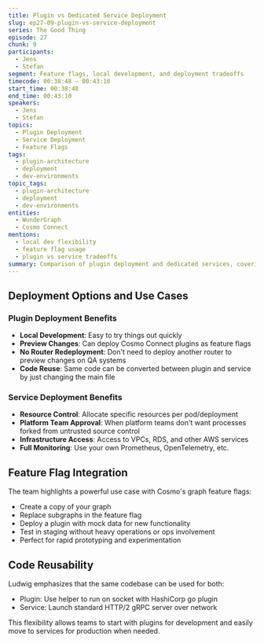 ```yaml
---
title: Plugin vs Dedicated Service Deployment
slug: ep27-09-plugin-vs-service-deployment
series: The Good Thing
episode: 27
chunk: 9
participants:
  - Jens
  - Stefan
segment: Feature flags, local development, and deployment tradeoffs
timecode: 00:38:48 – 00:43:10
start_time: 00:38:48
end_time: 00:43:10
speakers:
  - Jens
  - Stefan
topics:
  - Plugin Deployment
  - Service Deployment
  - Feature Flags
tags:
  - plugin-architecture
  - deployment
  - dev-environments
topic_tags:
  - plugin-architecture
  - deployment
  - dev-environments
entities:
  - WunderGraph
  - Cosmo Connect
mentions:
  - local dev flexibility
  - feature flag usage
  - plugin vs service tradeoffs
summary: Comparison of plugin deployment and dedicated services, covering local development benefits, feature flags, and tradeoffs in deployment strategy.
---
```



## Deployment Options and Use Cases

### Plugin Deployment Benefits
- **Local Development**: Easy to try things out quickly
- **Preview Changes**: Can deploy Cosmo Connect plugins as feature flags
- **No Router Redeployment**: Don't need to deploy another router to preview changes on QA systems
- **Code Reuse**: Same code can be converted between plugin and service by just changing the main file

### Service Deployment Benefits
- **Resource Control**: Allocate specific resources per pod/deployment
- **Platform Team Approval**: When platform teams don't want processes forked from untrusted source control
- **Infrastructure Access**: Access to VPCs, RDS, and other AWS services
- **Full Monitoring**: Use your own Prometheus, OpenTelemetry, etc.

## Feature Flag Integration

The team highlights a powerful use case with Cosmo's graph feature flags:
- Create a copy of your graph
- Replace subgraphs in the feature flag
- Deploy a plugin with mock data for new functionality
- Test in staging without heavy operations or ops involvement
- Perfect for rapid prototyping and experimentation

## Code Reusability

Ludwig emphasizes that the same codebase can be used for both:
- Plugin: Use helper to run on socket with HashiCorp go plugin
- Service: Launch standard HTTP/2 gRPC server over network

This flexibility allows teams to start with plugins for development and easily move to services for production when needed.
